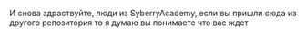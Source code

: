 И снова здраствуйте, люди из  SyberryAcademy, если вы пришли сюда из другого репозитория то я думаю вы понимаете что вас ждет
